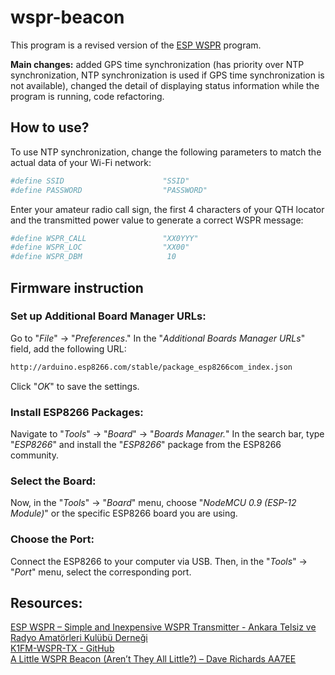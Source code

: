 # wspr-beacon

This program is a revised version of the [ESP WSPR](https://antrak.org.tr/blog/esp-wspr-simple-and-inexpensive-wspr-transmitter/) program.  

**Main changes:** added GPS time synchronization (has priority over NTP synchronization, NTP synchronization is used if GPS time synchronization is not available), changed the detail of displaying status information while the program is running, code refactoring.

## How to use?

To use NTP synchronization, change the following parameters to match the actual data of your Wi-Fi network:
```sh
#define SSID                      "SSID"
#define PASSWORD                  "PASSWORD"
```

Enter your amateur radio call sign, the first 4 characters of your QTH locator and the transmitted power value to generate a correct WSPR message:
```sh
#define WSPR_CALL                 "XX0YYY"
#define WSPR_LOC                  "XX00"
#define WSPR_DBM                   10
```

## Firmware instruction

### Set up Additional Board Manager URLs:
Go to "_File_" -> "_Preferences_." In the "_Additional Boards Manager URLs_" field, add the following URL:
```sh
http://arduino.esp8266.com/stable/package_esp8266com_index.json
```
Click "_OK_" to save the settings.

### Install ESP8266 Packages:
Navigate to "_Tools_" -> "_Board_" -> "_Boards Manager._" In the search bar, type "_ESP8266_" and install the "_ESP8266_" package from the ESP8266 community.

### Select the Board:
Now, in the "_Tools_" -> "_Board_" menu, choose "_NodeMCU 0.9 (ESP-12 Module)_" or the specific ESP8266 board you are using.

### Choose the Port:
Connect the ESP8266 to your computer via USB. Then, in the "_Tools_" -> "_Port_" menu, select the corresponding port.

## Resources:
[ESP WSPR – Simple and Inexpensive WSPR Transmitter - Ankara Telsiz ve Radyo Amatörleri Kulübü Derneği](https://antrak.org.tr/blog/esp-wspr-simple-and-inexpensive-wspr-transmitter/)  
[K1FM-WSPR-TX - GitHub](https://github.com/adecarolis/K1FM-WSPR-TX)  
[A Little WSPR Beacon (Aren’t They All Little?) – Dave Richards AA7EE](https://aa7ee.wordpress.com/2023/02/26/a-little-wspr-beacon-arent-they-all-little/  )
